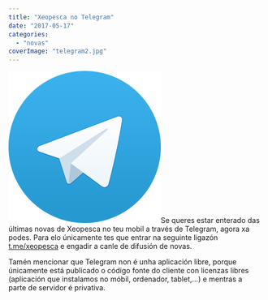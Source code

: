 ```yaml
---
title: "Xeopesca no Telegram"
date: "2017-05-17"
categories: 
  - "novas"
coverImage: "telegram2.jpg"
---
```


[![](images/telegram.png)](t.me/xeopesca)Se queres estar enterado das últimas novas de Xeopesca no teu mobil a través de Telegram, agora xa podes. Para elo únicamente tes que entrar na seguinte ligazón [t.me/xeopesca](http://t.me/xeopesca) e engadir a canle de difusión de novas.

Tamén mencionar que Telegram non é unha aplicación libre, porque únicamente está publicado o código fonte do cliente con licenzas libres (aplicación que instalamos no móbil, ordenador, tablet,...) e mentras a parte de servidor é privativa.
